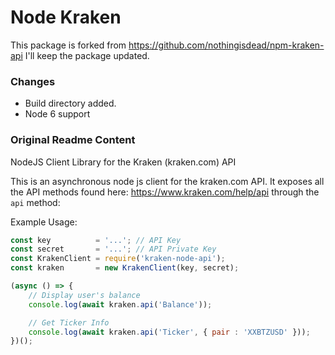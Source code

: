 Node Kraken
===========

This package is forked from https://github.com/nothingisdead/npm-kraken-api
I'll keep the package updated.


### Changes
- Build directory added.
- Node 6 support


### Original Readme Content

NodeJS Client Library for the Kraken (kraken.com) API

This is an asynchronous node js client for the kraken.com API. It exposes all the API methods found here: https://www.kraken.com/help/api through the ```api``` method:

Example Usage:

```javascript
const key          = '...'; // API Key
const secret       = '...'; // API Private Key
const KrakenClient = require('kraken-node-api');
const kraken       = new KrakenClient(key, secret);

(async () => {
	// Display user's balance
	console.log(await kraken.api('Balance'));

	// Get Ticker Info
	console.log(await kraken.api('Ticker', { pair : 'XXBTZUSD' }));
})();
```

